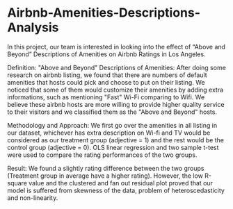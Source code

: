 # Airbnb-Amenities-Descriptions-Analysis
In this project, our team is interested in looking into the effect of “Above and Beyond” Descriptions of Amenities on Airbnb Ratings in Los Angeles.

Definition:
"Above and Beyond" Descriptions of Amenities: After doing some research on airbnb listing, we found that there are numbers of default amenities that hosts could pick and choose to put on their listing. We noticed that some of them would customize their amenities by adding extra informations, such as mentioning "Fast" Wi-Fi comparing to Wifi. We believe these airbnb hosts are more willing to provide higher quality service to their visitors and we classified them as the "Above and Beyond" hosts.

Methodology and Approach:
We first go over the amenities in all listing in our dataset, whichever has extra description on Wi-fi and TV would be considered as our treatment group (adjective = 1) and the rest would be the control group (adjective = 0). OLS linear regression and two sample t-test were used to compare the rating performances of the two groups.

Result:
We found a slightly rating difference between the two groups (Treatment group in average have a higher rating). However, the low R-square value and the clustered and fan out residual plot proved that our model is suffered from skewness of the data, problem of heteroscedasticity and non-linearity.
